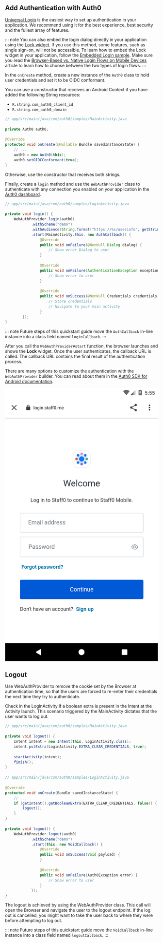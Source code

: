 <!-- markdownlint-disable MD002 MD041 -->

## Add Authentication with Auth0

[Universal Login](/hosted-pages/login) is the easiest way to set up authentication in your application. We recommend using it for the best experience, best security and the fullest array of features.

::: note
You can also embed the login dialog directly in your application using the [Lock widget](/lock). If you use this method, some features, such as single sign-on, will not be accessible.
To learn how to embed the Lock widget in your application, follow the [Embedded Login sample](https://github.com/auth0-samples/auth0-android-sample/tree/embedded-login/01-Embedded-Login). Make sure you read the [Browser-Based vs. Native Login Flows on Mobile Devices](/tutorials/browser-based-vs-native-experience-on-mobile) article to learn how to choose between the two types of login flows.
:::

In the `onCreate` method, create a new instance of the `Auth0` class to hold user credentials and set it to be OIDC conformant.

You can use a constructor that receives an Android Context if you have added the following String resources:
* `R.string.com_auth0_client_id`
* `R.string.com_auth0_domain`

```java
// app/src/main/java/com/auth0/samples/MainActivity.java

private Auth0 auth0;

@Override
protected void onCreate(@Nullable Bundle savedInstanceState) {
    // ...
    auth0 = new Auth0(this);
    auth0.setOIDCConformant(true);
}
```

Otherwise, use the constructor that receives both strings.

Finally, create a `login` method and use the `WebAuthProvider` class to authenticate with any connection you enabled on your application in the [Auth0 dashboard](${manage_url}/#/).

```java
// app/src/main/java/com/auth0/samples/LoginActivity.java

private void login() {
    WebAuthProvider.login(auth0)
            .withScheme("demo")
            .withAudience(String.format("https://%s/userinfo", getString(R.string.com_auth0_domain)))
            .start(MainActivity.this, new AuthCallback() {
                @Override
                public void onFailure(@NonNull Dialog dialog) {
                    // Show error Dialog to user
                }

                @Override
                public void onFailure(AuthenticationException exception) {
                    // Show error to user
                }

                @Override
                public void onSuccess(@NonNull Credentials credentials) {
                    // Store credentials
                    // Navigate to your main activity
                }
        });
}
```

::: note
Future steps of this quickstart guide move the `AuthCallback` in-line instance into a class field named `loginCallback`.
:::

After you call the `WebAuthProvider#start` function, the browser launches and shows the **Lock** widget. Once the user authenticates, the callback URL is called. The callback URL contains the final result of the authentication process.

There are many options to customize the authentication with the `WebAuthProvider` builder. You can read about them in the [Auth0 SDK for Android documentation](/libraries/auth0-android).
<div class="phone-mockup">
  <img src="/media/articles/native-platforms/android/login-android.png" alt="Mobile example screenshot" />
</div>

## Logout

Use WebAuthProvider to remove the cookie set by the Browser at authentication time, so that the users are forced to re-enter their credentials the next time they try to authenticate.

Check in the LoginActivity if a boolean extra is present in the Intent at the Activity launch. This scenario triggered by the MainActivity dictates that the user wants to log out.

```java
// app/src/main/java/com/auth0/samples/MainActivity.java

private void logout() {
    Intent intent = new Intent(this, LoginActivity.class);
    intent.putExtra(LoginActivity.EXTRA_CLEAR_CREDENTIALS, true);

    startActivity(intent);
    finish();
}

// app/src/main/java/com/auth0/samples/LoginActivity.java

@Override
protected void onCreate(Bundle savedInstanceState) {
    // ...
    if (getIntent().getBooleanExtra(EXTRA_CLEAR_CREDENTIALS, false)) {
        logout();
    }
}

private void logout() {
    WebAuthProvider.logout(auth0)
            .withScheme("demo")
            .start(this, new VoidCallback() {
                @Override
                public void onSuccess(Void payload) {
                }

                @Override
                public void onFailure(Auth0Exception error) {
                    // Show error to user
                }
            });
}
```

The logout is achieved by using the WebAuthProvider class. This call will open the Browser and navigate the user to the logout endpoint. If the log out is cancelled, you might want to take the user back to where they were before attempting to log out.

::: note
Future steps of this quickstart guide move the `VoidCallback` in-line instance into a class field named `logoutCallback`.
:::
